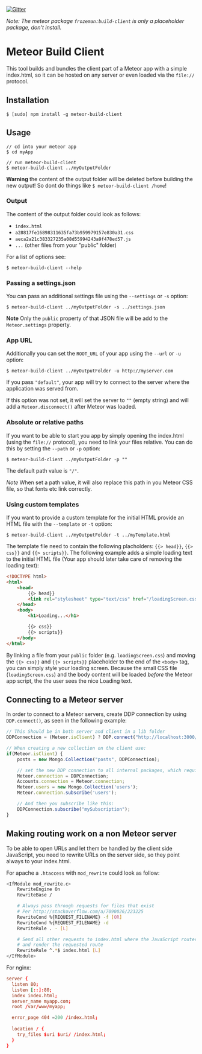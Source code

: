 [![Gitter](https://badges.gitter.im/Join%20Chat.svg)](https://gitter.im/frozeman/meteor-build-client?utm_source=badge&utm_medium=badge&utm_campaign=pr-badge&utm_content=badge)

*Note: The meteor package `frozeman:build-client` is only a placeholder package, don't install.*

# Meteor Build Client

This tool builds and bundles the client part of a Meteor app with a simple index.html,
so it can be hosted on any server or even loaded via the `file://` protocol.

## Installation

    $ [sudo] npm install -g meteor-build-client

## Usage

    // cd into your meteor app
    $ cd myApp

    // run meteor-build-client
    $ meteor-build-client ../myOutputFolder

**Warning** the content of the output folder will be deleted before building the new output! So dont do things like
`$ meteor-build-client /home`!

### Output

The content of the output folder could look as follows:

- `index.html`
- `a28817fe16898311635fa73b959979157e830a31.css`
- `aeca2a21c383327235a08d55994243a9f478ed57.js`
- `...` (other files from your "public" folder)

For a list of options see:

    $ meteor-build-client --help

### Passing a settings.json

You can pass an additional settings file using the `--settings` or `-s` option:

    $ meteor-build-client ../myOutputFolder -s ../settings.json

**Note** Only the `public` property of that JSON file will be add to the `Meteor.settings` property.


### App URL

Additionally you can set the `ROOT_URL` of your app using the `--url` or `-u` option:

    $ meteor-build-client ../myOutputFolder -u http://myserver.com

If you pass `"default"`, your app will try to connect to the server where the application was served from.

If this option was not set, it will set the server to `""` (empty string) and will add a `Meteor.disconnect()` after Meteor was loaded.

### Absolute or relative paths

If you want to be able to start you app by simply opening the index.html (using the `file://` protocol),
you need to link your files relative. You can do this by setting the `--path` or `-p` option:

    $ meteor-build-client ../myOutputFolder -p ""

The default path value is `"/"`.

*Note* When set a path value, it will also replace this path in you Meteor CSS file, so that fonts etc link correctly.

### Using custom templates

If you want to provide a custom template for the initial HTML provide an HTML file with the `--template` or `-t` option:

    $ meteor-build-client ../myOutputFolder -t ../myTemplate.html

The template file need to contain the following placholders: `{{> head}}`, `{{> css}}` and `{{> scripts}}`.
The following example adds a simple loading text to the initial HTML file (Your app should later take care of removing the loading text):

```html
<!DOCTYPE html>
<html>
    <head>
        {{> head}}
        <link rel="stylesheet" type="text/css" href="/loadingScreen.css">
    </head>
    <body>
        <h1>Loading...</h1>

        {{> css}}
        {{> scripts}}
    </body>
</html>
```
By linking a file from your `public` folder (e.g. `loadingScreen.css`) and moving the `{{> css}}` and `{{> scripts}}` placeholder to the end of the `<body>` tag,
you can simply style your loading screen.
Because the small CSS file (`loadingScreen.css`) and the body content will be loaded *before* the Meteor app script, the the user sees the nice Loading text.

## Connecting to a Meteor server

In order to connect to a Meteor servers, create DDP connection by using `DDP.connect()`, as seen in the following example:

```js
// This Should be in both server and client in a lib folder
DDPConnection = (Meteor.isClient) ? DDP.connect("http://localhost:3000/") : {};

// When creating a new collection on the client use:
if(Meteor.isClient) {
    posts = new Mongo.Collection("posts", DDPConnection);

    // set the new DDP connection to all internal packages, which require one
    Meteor.connection = DDPConnection;
    Accounts.connection = Meteor.connection;
    Meteor.users = new Mongo.Collection('users');
    Meteor.connection.subscribe('users');

    // And then you subscribe like this:
    DDPConnection.subscribe("mySubscription");   
}
```

## Making routing work on a non Meteor server

To be able to open URLs and let them be handled by the client side JavaScript, you need to rewrite URLs on the server side, so they point always to your index.html.

For apache a `.htaccess` with `mod_rewrite` could look as follow:
```bash
<IfModule mod_rewrite.c>
    RewriteEngine On
    RewriteBase /

    # Always pass through requests for files that exist
    # Per http://stackoverflow.com/a/7090026/223225
    RewriteCond %{REQUEST_FILENAME} -f [OR]
    RewriteCond %{REQUEST_FILENAME} -d
    RewriteRule . - [L]

    # Send all other requests to index.html where the JavaScript router can take over
    # and render the requested route
    RewriteRule ^.*$ index.html [L]
</IfModule>
```

For nginx:
```conf
server {
  listen 80;
  listen [::]:80;
  index index.html;
  server_name myapp.com;
  root /var/www/myapp;

  error_page 404 =200 /index.html;
  
  location / {
    try_files $uri $uri/ /index.html;
  }
}
```
